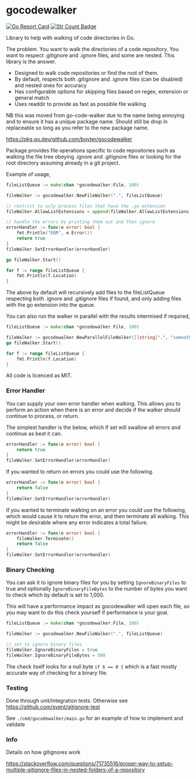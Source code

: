 # gocodewalker

[![Go Report Card](https://goreportcard.com/badge/github.com/boyter/gocodewalker)](https://goreportcard.com/report/github.com/boyter/gocodewalker)
[![Str Count Badge](https://sloc.xyz/github/boyter/gocodewalker/)](https://github.com/boyter/gocodewalker/)

Library to help with walking of code directories in Go. 

The problem. You want to walk the directories of a code repository. You want to respect .gitignore and .ignore files, and 
some are nested. This library is the answer.

 - Designed to walk code repositories or find the root of them.
 - By default, respects both .gitignore and .ignore files (can be disabled) and nested ones for accuracy
 - Has configurable options for skipping files based on regex, extension or general match
 - Uses readdir to provide as fast as possible file walking

NB this was moved from go-code-walker due to the name being annoying and to ensure it has a unique package name. Should still be drop in replaceable
so long as you refer to the new package name.

https://pkg.go.dev/github.com/boyter/gocodewalker

Package provides file operations specific to code repositories such as walking the file tree obeying .ignore and .gitignore files
or looking for the root directory assuming already in a git project.

Example of usage,

```go
fileListQueue := make(chan *gocodewalker.File, 100)

fileWalker := gocodewalker.NewFileWalker(".", fileListQueue)

// restrict to only process files that have the .go extension
fileWalker.AllowListExtensions = append(fileWalker.AllowListExtensions, "go")

// handle the errors by printing them out and then ignore
errorHandler := func(e error) bool {
    fmt.Println("ERR", e.Error())
    return true
}
fileWalker.SetErrorHandler(errorHandler)

go fileWalker.Start()

for f := range fileListQueue {
    fmt.Println(f.Location)
}
```

The above by default will recursively add files to the fileListQueue respecting both .ignore and .gitignore files if found, and
only adding files with the go extension into the queue.

You can also run the walker in parallel with the results intermixed if required,

```go
fileListQueue := make(chan *gocodewalker.File, 100)

fileWalker := gocodewalker.NewParallelFileWalker([]string{".", "someotherdir"}, fileListQueue)
go fileWalker.Start()

for f := range fileListQueue {
    fmt.Println(f.Location)
}
```

All code is licenced as MIT.

### Error Handler

You can supply your own error handler when walking. This allows you to perform an action when there is an error
and decide if the walker should continue to process, or return.

The simplest handler is the below, which if set will swallow all errors and continue as best it can.

```go
errorHandler := func(e error) bool {
    return true
}
fileWalker.SetErrorHandler(errorHandler)
```

If you wanted to return on errors you could use the following.

```go
errorHandler := func(e error) bool {
    return false
}
fileWalker.SetErrorHandler(errorHandler)
```

If you wanted to terminate walking on an error you could use the following, which would cause it to return the error,
and then terminate all walking. This might be desirable where any error indicates a total failure.

```go
errorHandler := func(e error) bool {
    fileWalker.Terminate()
    return false
}
fileWalker.SetErrorHandler(errorHandler)
```

### Binary Checking

You can ask it to ignore binary files for you by setting `IgnoreBinaryFiles` to true and optionally 
`IgnoreBinaryFileBytes` to the number of bytes you want to check which by default is set to 1,000.

This will have a performance impact as gocodewalker will open each file, so you may want to do this check yourself
if performance is your goal.

```go
fileListQueue := make(chan *gocodewalker.File, 100)

fileWalker := gocodewalker.NewFileWalker(".", fileListQueue)

// set to ignore binary files
fileWalker.IgnoreBinaryFiles = true
fileWalker.IgnoreBinaryFileBytes = 500
```

The check itself looks for a null byte `if b == 0 {` which is a fast mostly accurate way of checking for 
a binary file.

### Testing

Done through unit/integration tests. Otherwise see https://github.com/svent/gitignore-test

See `./cmd/gocodewalker/main.go` for an example of how to implement and validate 

### Info

Details on how gitignores work

https://stackoverflow.com/questions/71735516/proper-way-to-setup-multiple-gitignore-files-in-nested-folders-of-a-repository

